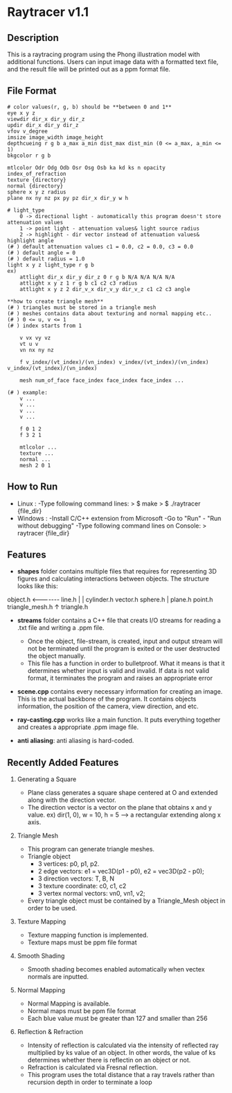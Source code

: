 # Raytracer v1.1

## Description
This is a raytracing program using the Phong illustration model with additional functions. Users can input image data with a formatted text file, and the result file will be printed out as a ppm format file.

## File Format

    # color values(r, g, b) should be **between 0 and 1**
    eye x y z
    viewdir dir_x dir_y dir_z
    updir dir_x dir_y dir_z
    vfov v_degree
    imsize image_width image_height
    depthcueing r g b a_max a_min dist_max dist_min (0 <= a_max, a_min <= 1)
    bkgcolor r g b

    mtlcolor Odr Odg Odb Osr Osg Osb ka kd ks n opacity index_of_refraction
    texture {directory}
    normal {directory}
    sphere x y z radius
    plane nx ny nz px py pz dir_x dir_y w h 

    # light_type 
        0 -> directional light - automatically this program doesn't store attenuation values
        1 -> point light - attenuation values& light source radius
        2 -> highlight - dir vector instead of attenuation values& highlight angle
    (# ) default attenuation values c1 = 0.0, c2 = 0.0, c3 = 0.0
    (# ) default angle = 0
    (# ) default radius = 1.0
    light x y z light_type r g b
    ex)
        attlight dir_x dir_y dir_z 0 r g b N/A N/A N/A N/A
        attlight x y z 1 r g b c1 c2 c3 radius
        attlight x y z 2 dir_v_x dir_v_y dir_v_z c1 c2 c3 angle

    **how to create triangle mesh**
    (# ) triangles must be stored in a triangle mesh
    (# ) meshes contains data about texturing and normal mapping etc..
    (# ) 0 <= u, v <= 1
    (# ) index starts from 1

        v vx vy vz
        vt u v
        vn nx ny nz

        f v_index/(vt_index)/(vn_index) v_index/(vt_index)/(vn_index) v_index/(vt_index)/(vn_index)

        mesh num_of_face face_index face_index face_index ...

    (# ) example:
        v ...
        v ...
        v ...
        v ...

        f 0 1 2
        f 3 2 1

        mtlcolor ...
        texture ...
        normal ...
        mesh 2 0 1

## How to Run
- Linux :
    -Type following command lines:
        > $ make
        > $ ./raytracer {file_dir}
- Windows :
    -Install C/C++ extension from Microsoft
    -Go to "Run" - "Run without debugging"
    -Type following command lines on Console:
        > raytracer {file_dir}

## Features
- **shapes** folder contains multiple files that requires for representing 3D figures and calculating interactions between objects.
The structure looks like this:

object.h <------- line.h
|                   |
cylinder.h        vector.h
sphere.h            |
plane.h           point.h
triangle_mesh.h
    ↑
triangle.h

- **streams** folder contains a C++ file that creats I/O streams for reading a .txt file and writing a .ppm file.
    - Once the object, file-stream, is created, input and output stream will not be terminated until the program is exited or the user destructed the object manually.
    - This file has a function in order to bulletproof. What it means is that it determines whether input is valid and invalid. If data is not valid format, it terminates the program and raises an appropriate error

- **scene.cpp** contains every necessary information for creating an image. This is the actual backbone of the program. It contains objects information, the position of the camera, view direction, and etc.

- **ray-casting.cpp** works like a main function. It puts everything together and creates a appropriate .ppm image file.

- **anti aliasing**: anti aliasing is hard-coded.

## Recently Added Features
1. Generating a Square
    - Plane class generates a square shape centered at O and extended along with the direction vector.
    - The direction vector is a vector on the plane that obtains x and y value. ex) dir(1, 0), w = 10, h = 5 --> a rectangular extending along x axis.

2. Triangle Mesh
    - This program can generate triangle meshes.
    - Triangle object
        - 3 vertices: p0, p1, p2.
        - 2 edge vectors: e1 = vec3D(p1 - p0), e2 = vec3D(p2 - p0);
        - 3 direction vectors: T, B, N
        - 3 texture coordinate: c0, c1, c2
        - 3 vertex normal vectors: vn0, vn1, v2;
    - Every triangle object must be contained by a Triangle_Mesh object in order to be used.

3. Texture Mapping
    - Texture mapping function is implemented.
    - Texture maps must be ppm file format

4. Smooth Shading
    - Smooth shading becomes enabled automatically when vectex normals are inputted.
    
5. Normal Mapping
    - Normal Mapping is available.
    - Normal maps must be ppm file format
    - Each blue value must be greater than 127 and smaller than 256
    
6. Reflection & Refraction
    - Intensity of reflection is calculated via the intensity of reflected ray multiplied by ks value of an object. In other words, the value of ks determines whether there is reflectin on an object or not.
    - Refraction is calculated via Fresnal reflection.
    - This program uses the total distance that a ray travels rather than recursion depth in order to terminate a loop 

